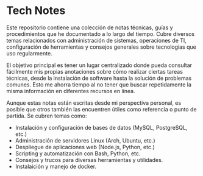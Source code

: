 # Tech Notes

Este repositorio contiene una colección de notas técnicas, guías y procedimientos que he documentado a lo largo del tiempo. Cubre diversos temas relacionados con administración de sistemas, operaciones de TI, configuración de herramientas y consejos generales sobre tecnologías que uso regularmente.

El objetivo principal es tener un lugar centralizado donde pueda consultar fácilmente mis propias anotaciones sobre cómo realizar ciertas tareas técnicas, desde la instalación de software hasta la solución de problemas comunes. Esto me ahorra tiempo al no tener que buscar repetidamente la misma información en diferentes recursos en línea.

Aunque estas notas están escritas desde mi perspectiva personal, es posible que otros también las encuentren útiles como referencia o punto de partida. Se cubren temas como:

- Instalación y configuración de bases de datos (MySQL, PostgreSQL, etc.)
- Administración de servidores Linux (Arch, Ubuntu, etc.)
- Despliegue de aplicaciones web (Node.js, Python, etc.)
- Scripting y automatización con Bash, Python, etc.
- Consejos y trucos para diversas herramientas y utilidades.
- Instalaición y manejo de docker.

